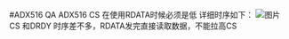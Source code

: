 #ADX516 QA
ADX516 CS 在使用RDATA时候必须是低
详细时序如下：
![图片](https://user-images.githubusercontent.com/114386539/232718925-79a68ec9-d01f-4ae1-8174-ff0fd11c2866.png)
CS 和DRDY 时序差不多，RDATA发完直接读取数据，不能拉高CS
